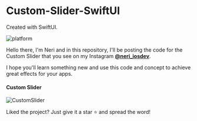 # Custom-Slider-SwiftUI
Created with SwiftUI.

![platform](https://img.shields.io/badge/platform-iOS-orange)


Hello there, I'm Neri and in this repository, I'll be posting the code for the Custom Slider that you see on my Instagram 
    [**@neri_iosdev**](https://www.instagram.com/neri_iosdev/).
    
I hope you'll learn something new and use this code and concept to achieve great effects for your apps.

#### Custom Slider

![CustomSlider](https://github.com/nerimenebt/Custom-Slider-SwiftUI/blob/main/Slider.gif)

Liked the project? Just give it a star ⭐️ and spread the word!
